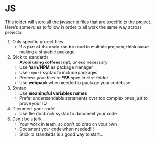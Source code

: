 # JS

This folder will store all the javascript files that are specific to the project.
Here's some rules to follow in order to all work the same way across projects.

1. Only specific project files
   - If a part of the code can be used in multiple projects, think about making a sharable package
2. Stick to standards
   - **Avoid using coffeescript**, unless necessary
   - Use **Yarn/NPM** as package manager
   - Use `import` syntax to include packages
   - Process your files to **ES5** spec in `dist` folder
   - Use **webpack** when needed to package your codebase
3. Syntax
   - Use **meaningful variables names**
   - Prefer understandable statements over too complex ones just to prove your IQ
4. Document your code!
   - Use the docblock syntax to document your code
5. Don't be a jerk
   - Your work in team, so don't do crap on your own
   - Document your code when needed!!!
   - Stick to standards is a good way to start...
